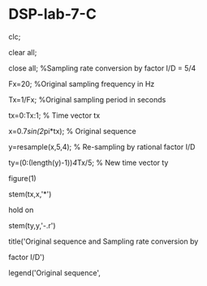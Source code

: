 # DSP-lab-7-C
clc;

clear all; 

close all; %Sampling rate conversion by factor I/D = 5/4

Fx=20; %Original sampling frequency in Hz

Tx=1/Fx; %Original sampling period in seconds

tx=0:Tx:1; % Time vector tx

x=0.7*sin(2*pi*tx); % Original sequence

y=resample(x,5,4); % Re-sampling by rational factor I/D

ty=(0:(length(y)-1))*4*Tx/5; % New time vector ty

figure(1)

stem(tx,x,'*')

hold on

stem(ty,y,'-.r')

title('Original sequence and Sampling rate conversion by 

factor I/D')

legend('Original sequence',
